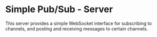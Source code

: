 # Simple Pub/Sub - Server

This server provides a simple WebSocket interface for subscribing to channels, and posting and receiving messages to certain channels.
